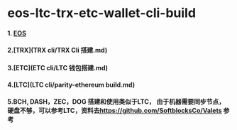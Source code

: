 # eos-ltc-trx-etc-wallet-cli-build
#### 1.  [EOS](EOScli/EOSComandLine.md)

#### 2.[TRX](TRX cli/TRX Cli 搭建.md)

#### 3.[ETC](ETC cli/LTC 钱包搭建.md)

#### 4.[LTC](LTC cli/parity-ethereum build.md)

#### 5.BCH, DASH，ZEC，DOG 搭建和使用类似于LTC， 由于机器需要同步节点，硬盘不够，可以参考LTC，资料去<https://github.com/SoftblocksCo/Valets> 参考









